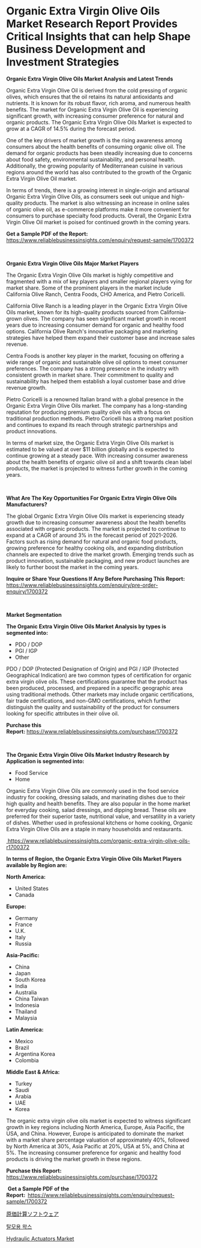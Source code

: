 <p><h1>Organic Extra Virgin Olive Oils Market Research Report Provides Critical Insights that can help Shape Business Development and Investment Strategies</h1></p><p><strong>Organic Extra Virgin Olive Oils Market Analysis and Latest Trends</strong></p>
<p><p>Organic Extra Virgin Olive Oil is derived from the cold pressing of organic olives, which ensures that the oil retains its natural antioxidants and nutrients. It is known for its robust flavor, rich aroma, and numerous health benefits. The market for Organic Extra Virgin Olive Oil is experiencing significant growth, with increasing consumer preference for natural and organic products. The Organic Extra Virgin Olive Oils Market is expected to grow at a CAGR of 14.5% during the forecast period.</p><p>One of the key drivers of market growth is the rising awareness among consumers about the health benefits of consuming organic olive oil. The demand for organic products has been steadily increasing due to concerns about food safety, environmental sustainability, and personal health. Additionally, the growing popularity of Mediterranean cuisine in various regions around the world has also contributed to the growth of the Organic Extra Virgin Olive Oil market.</p><p>In terms of trends, there is a growing interest in single-origin and artisanal Organic Extra Virgin Olive Oils, as consumers seek out unique and high-quality products. The market is also witnessing an increase in online sales of organic olive oil, as e-commerce platforms make it more convenient for consumers to purchase specialty food products. Overall, the Organic Extra Virgin Olive Oil market is poised for continued growth in the coming years.</p></p>
<p><strong>Get a Sample PDF of the Report:&nbsp;</strong> <a href="https://www.reliablebusinessinsights.com/enquiry/request-sample/1700372">https://www.reliablebusinessinsights.com/enquiry/request-sample/1700372</a></p>
<p>&nbsp;</p>
<p><strong>Organic Extra Virgin Olive Oils Major Market Players</strong></p>
<p><p>The Organic Extra Virgin Olive Oils market is highly competitive and fragmented with a mix of key players and smaller regional players vying for market share. Some of the prominent players in the market include California Olive Ranch, Centra Foods, CHO America, and Pietro Coricelli.</p><p>California Olive Ranch is a leading player in the Organic Extra Virgin Olive Oils market, known for its high-quality products sourced from California-grown olives. The company has seen significant market growth in recent years due to increasing consumer demand for organic and healthy food options. California Olive Ranch's innovative packaging and marketing strategies have helped them expand their customer base and increase sales revenue.</p><p>Centra Foods is another key player in the market, focusing on offering a wide range of organic and sustainable olive oil options to meet consumer preferences. The company has a strong presence in the industry with consistent growth in market share. Their commitment to quality and sustainability has helped them establish a loyal customer base and drive revenue growth.</p><p>Pietro Coricelli is a renowned Italian brand with a global presence in the Organic Extra Virgin Olive Oils market. The company has a long-standing reputation for producing premium quality olive oils with a focus on traditional production methods. Pietro Coricelli has a strong market position and continues to expand its reach through strategic partnerships and product innovations.</p><p>In terms of market size, the Organic Extra Virgin Olive Oils market is estimated to be valued at over $11 billion globally and is expected to continue growing at a steady pace. With increasing consumer awareness about the health benefits of organic olive oil and a shift towards clean label products, the market is projected to witness further growth in the coming years.</p></p>
<p>&nbsp;</p>
<p><strong>What Are The Key Opportunities For Organic Extra Virgin Olive Oils Manufacturers?</strong></p>
<p><p>The global Organic Extra Virgin Olive Oils market is experiencing steady growth due to increasing consumer awareness about the health benefits associated with organic products. The market is projected to continue to expand at a CAGR of around 3% in the forecast period of 2021-2026. Factors such as rising demand for natural and organic food products, growing preference for healthy cooking oils, and expanding distribution channels are expected to drive the market growth. Emerging trends such as product innovation, sustainable packaging, and new product launches are likely to further boost the market in the coming years.</p></p>
<p><strong>Inquire or Share Your Questions If Any Before Purchasing This Report:</strong> <a href="https://www.reliablebusinessinsights.com/enquiry/pre-order-enquiry/1700372">https://www.reliablebusinessinsights.com/enquiry/pre-order-enquiry/1700372</a></p>
<p>&nbsp;</p>
<p><strong>Market Segmentation</strong></p>
<p><strong>The Organic Extra Virgin Olive Oils Market Analysis by types is segmented into:</strong></p>
<p><ul><li>PDO / DOP</li><li>PGI / IGP</li><li>Other</li></ul></p>
<p><p>PDO / DOP (Protected Designation of Origin) and PGI / IGP (Protected Geographical Indication) are two common types of certification for organic extra virgin olive oils. These certifications guarantee that the product has been produced, processed, and prepared in a specific geographic area using traditional methods. Other markets may include organic certifications, fair trade certifications, and non-GMO certifications, which further distinguish the quality and sustainability of the product for consumers looking for specific attributes in their olive oil.</p></p>
<p><strong>Purchase this Report:&nbsp;</strong><a href="https://www.reliablebusinessinsights.com/purchase/1700372">https://www.reliablebusinessinsights.com/purchase/1700372</a></p>
<p>&nbsp;</p>
<p><strong>The Organic Extra Virgin Olive Oils Market Industry Research by Application is segmented into:</strong></p>
<p><ul><li>Food Service</li><li>Home</li></ul></p>
<p><p>Organic Extra Virgin Olive Oils are commonly used in the food service industry for cooking, dressing salads, and marinating dishes due to their high quality and health benefits. They are also popular in the home market for everyday cooking, salad dressings, and dipping bread. These oils are preferred for their superior taste, nutritional value, and versatility in a variety of dishes. Whether used in professional kitchens or home cooking, Organic Extra Virgin Olive Oils are a staple in many households and restaurants.</p></p>
<p><a href="https://www.reliablebusinessinsights.com/organic-extra-virgin-olive-oils-r1700372">&nbsp;https://www.reliablebusinessinsights.com/organic-extra-virgin-olive-oils-r1700372</a></p>
<p><strong>In terms of Region, the Organic Extra Virgin Olive Oils Market Players available by Region are:</strong></p>
<p>
    <p> <strong> North America: </strong>
        <ul>
            <li>United States</li>
            <li>Canada</li>
        </ul>
        </p> 
    <p> <strong> Europe: </strong>
        <ul>
            <li>Germany</li>
            <li>France</li>
            <li>U.K.</li>
            <li>Italy</li>
            <li>Russia</li>
        </ul>
        </p> 
    <p> <strong> Asia-Pacific: </strong>
        <ul>
            <li>China</li>
            <li>Japan</li>
            <li>South Korea</li>
            <li>India</li>
            <li>Australia</li>
            <li>China Taiwan</li>
            <li>Indonesia</li>
            <li>Thailand</li>
            <li>Malaysia</li>
        </ul>
        </p> 
    <p> <strong> Latin America: </strong>
        <ul>
            <li>Mexico</li>
            <li>Brazil</li>
            <li>Argentina Korea</li>
            <li>Colombia</li>
        </ul>
        </p> 
    <p> <strong> Middle East & Africa: </strong>
        <ul>
            <li>Turkey</li>
            <li>Saudi</li>
            <li>Arabia</li>
            <li>UAE</li>
            <li>Korea</li>
        </ul>
    </p>
    </p>
<p><p>The organic extra virgin olive oils market is expected to witness significant growth in key regions including North America, Europe, Asia Pacific, the USA, and China. However, Europe is anticipated to dominate the market with a market share percentage valuation of approximately 40%, followed by North America at 30%, Asia Pacific at 20%, USA at 5%, and China at 5%. The increasing consumer preference for organic and healthy food products is driving the market growth in these regions.</p></p>
<p><strong>Purchase this Report: </strong><a href="https://www.reliablebusinessinsights.com/purchase/1700372">https://www.reliablebusinessinsights.com/purchase/1700372</a></p>
<p>&nbsp;<strong>Get a Sample PDF of the Report:&nbsp;&nbsp;</strong><a href="https://www.reliablebusinessinsights.com/enquiry/request-sample/1700372">https://www.reliablebusinessinsights.com/enquiry/request-sample/1700372</a></p>
<p><strong></strong></p>
<p><p><a href="https://github.com/DwightHuels1/Market-Research-Report-List-2/blob/main/8164794184401.md">原価計算ソフトウェア</a></p><p><a href="https://github.com/raap8632/Market-Research-Report-List-2/blob/main/6649066187261.md">탈모용 왁스</a></p><p><a href="https://github.com/HowardRosedgXXfd/Market-Research-Report-List-1/blob/main/hydraulic-actuators-market.md">Hydraulic Actuators Market</a></p></p>